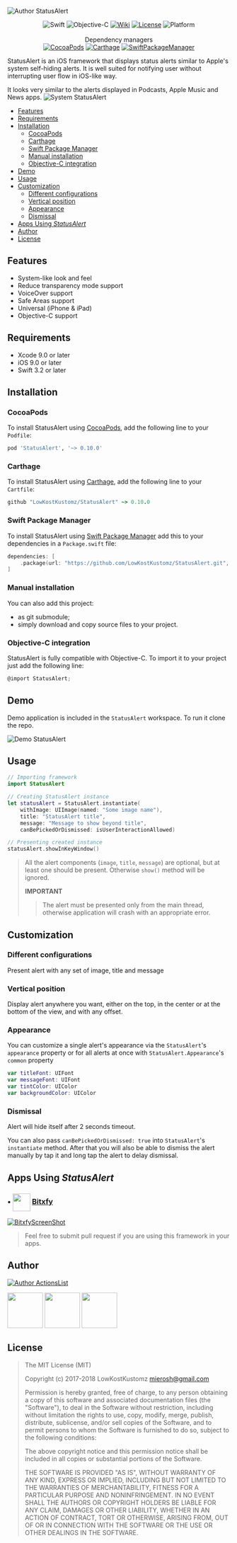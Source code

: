 ![Author StatusAlert](https://assets.gitlab-static.net/ZEBSTER/FrameworksAssets/raw/master/StatusAlert/StatusAlertHeader.png)

<p align="center">
<a><img alt="Swift" src="https://img.shields.io/badge/Swift-3.2+-orange.svg?style=flat&colorB=f87b47" /></a>
<a><img alt="Objective-C" src="https://img.shields.io/badge/Objective--C-supported-blue.svg?style=flat" /></a>
<a href="https://github.com/LowKostKustomz/StatusAlert/wiki"><img alt="Wiki" src="https://img.shields.io/badge/Wiki-available-lightgrey.svg?style=flat" /></a>
<a href="https://raw.githubusercontent.com/LowKostKustomz/StatusAlert/master/LICENSE"><img alt="License" src="https://img.shields.io/cocoapods/l/StatusAlert.svg?style=flat&label=License" /></a>
<a><img alt="Platform" src="https://img.shields.io/cocoapods/p/StatusAlert.svg?style=flat&label=Platform" /></a>
<br /><br />Dependency managers<br />
<a href="http://cocoapods.org/pods/StatusAlert"><img alt="CocoaPods" src="https://img.shields.io/cocoapods/v/StatusAlert.svg?style=flat&label=CocoaPods&colorB=f80d1d" /></a>
<a href="https://github.com/Carthage/Carthage"><img alt="Carthage" src="https://img.shields.io/badge/Carthage-compatible-4BC51D.svg?style=flat" /></a>
<a href="https://swiftpkgs.ng.bluemix.net/package/LowKostKustomz/StatusAlert"><img alt="SwiftPackageManager" src="https://img.shields.io/badge/Swift_Package_Manager-compatible-orange.svg?style=flat^colorB=f87b47" /></a>
<br />
</p>




StatusAlert is an iOS framework that displays status alerts similar to Apple's system self-hiding alerts. It is well suited for notifying user without interrupting user flow in iOS-like way.

It looks very similar to the alerts displayed in Podcasts, Apple Music and News apps.
![System StatusAlert](https://raw.githubusercontent.com/LowKostKustomz/StatusAlert/master/Assets/iPhonesWithSystemAlerts.png)

 - [Features](#features)
 - [Requirements](#requirements)
 - [Installation](#installation)
	- [CocoaPods](#cocoapods)
	- [Carthage](#carthage)
	- [Swift Package Manager](#swift-package-manager)
	- [Manual installation](#manual-installation)
	- [Objective-C integration](#objective-c-integration)
 - [Demo](#demo)
 - [Usage](#usage)
 - [Customization](#customization)
 	- [Different configurations](#different-configurations)
 	- [Vertical position](#vertical-position)
 	- [Appearance](#appearance)
 	- [Dismissal](#dismissal)
 - [Apps Using _StatusAlert_](#apps-using-statusalert)
 - [Author](#author)
 - [License](#license)

## Features

* System-like look and feel
* Reduce transparency mode support
* VoiceOver support
* Safe Areas support
* Universal (iPhone & iPad)
* Objective-C support

## Requirements

* Xcode 9.0 or later
* iOS 9.0 or later
* Swift 3.2 or later

## Installation

### CocoaPods

To install StatusAlert using [CocoaPods](http://cocoapods.org), add the following line to your `Podfile`:

```ruby
pod 'StatusAlert', '~> 0.10.0'
```

### Carthage

To install StatusAlert using [Carthage](https://github.com/Carthage/Carthage), add the following line to your `Cartfile`:

```ruby
github "LowKostKustomz/StatusAlert" ~> 0.10.0
```

### Swift Package Manager

To install StatusAlert using [Swift Package Manager](https://github.com/apple/swift-package-manager) add this to your dependencies in a `Package.swift` file:

```swift
dependencies: [
    .package(url: "https://github.com/LowKostKustomz/StatusAlert.git", .exact("0.10.0"))
]
```

### Manual installation

You can also add this project:
 * as git submodule;
 * simply download and copy source files to your project.

### Objective-C integration

StatusAlert is fully compatible with Objective-C. To import it to your project just add the following line:

```objective-c
@import StatusAlert;
```

## Demo

Demo application is included in the `StatusAlert` workspace. To run it clone the repo.

![Demo StatusAlert](https://raw.githubusercontent.com/LowKostKustomz/StatusAlert/master/Assets/iPhonesWithStatusAlert.png)

## Usage

```swift
// Importing framework
import StatusAlert

// Creating StatusAlert instance
let statusAlert = StatusAlert.instantiate(
    withImage: UIImage(named: "Some image name"),
    title: "StatusAlert title",
    message: "Message to show beyond title",
    canBePickedOrDismissed: isUserInteractionAllowed)

// Presenting created instance
statusAlert.showInKeyWindow()
```
> All the alert components (`image`, `title`, `message`) are optional, but at least one should be present. Otherwise `show()` method will be ignored.
>
> **IMPORTANT**
>  > The alert must be presented only from the main thread, otherwise application will crash with an appropriate error.

## Customization

### Different configurations

Present alert with any set of image, title and message

### Vertical position

Display alert anywhere you want, either on the top, in the center or at the bottom of the view, and with any offset.

### Appearance

You can customize a single alert's appearance via the `StatusAlert`'s `appearance` property or for all alerts at once with `StatusAlert.Appearance`'s `common` property

```swift
var titleFont: UIFont
var messageFont: UIFont
var tintColor: UIColor
var backgroundColor: UIColor
```

### Dismissal

Alert will hide itself after 2 seconds timeout.

You can also pass `canBePickedOrDismissed: true` into `StatusAlert`'s `instantiate` method. After that you will also be able to dismiss the alert manually by tap it and long tap the alert to delay dismissal.

## Apps Using _StatusAlert_

[BitxfyAppStoreLink]: https://itunes.apple.com/us/app/bitxfy-bitcoin-wallet/id1326910438?ls=1&mt=8

### • <img src="https://raw.githubusercontent.com/LowKostKustomz/StatusAlert/master/Assets/BitxfyIcon.png" align="center" width="40"> [Bitxfy][BitxfyAppstoreLink]

[![BitxfyScreenShot](https://raw.githubusercontent.com/LowKostKustomz/StatusAlert/master/Assets/BitxfyStatusAlert.png)][BitxfyAppstoreLink]

> Feel free to submit pull request if you are using this framework in your apps.

## Author

[FrameworksRepo]: https://github.com/LowKostKustomz/Frameworks

[![Author ActionsList](https://assets.gitlab-static.net/ZEBSTER/FrameworksAssets/raw/master/ActionsList/ActionsListAuthor.png)][FrameworksRepo]

[<img src="https://assets.gitlab-static.net/ZEBSTER/FrameworksAssets/raw/master/Socials/Twitter.png" width="80">](https://twitter.com/LowKostKustomz)
[<img src="https://assets.gitlab-static.net/ZEBSTER/FrameworksAssets/raw/master/Socials/Email.png" width="80">](mierosh@gmail.com)
[<img src="https://assets.gitlab-static.net/ZEBSTER/FrameworksAssets/raw/master/Socials/Portfolio.png" width="80">][FrameworksRepo]

## License

> The MIT License (MIT)
>
> Copyright (c) 2017-2018 LowKostKustomz <mierosh@gmail.com>
>
> Permission is hereby granted, free of charge, to any person obtaining a copy
> of this software and associated documentation files (the "Software"), to deal
> in the Software without restriction, including without limitation the rights
> to use, copy, modify, merge, publish, distribute, sublicense, and/or sell
> copies of the Software, and to permit persons to whom the Software is
> furnished to do so, subject to the following conditions:
> 
> The above copyright notice and this permission notice shall be included in
> all copies or substantial portions of the Software.
> 
> THE SOFTWARE IS PROVIDED "AS IS", WITHOUT WARRANTY OF ANY KIND, EXPRESS OR
> IMPLIED, INCLUDING BUT NOT LIMITED TO THE WARRANTIES OF MERCHANTABILITY,
> FITNESS FOR A PARTICULAR PURPOSE AND NONINFRINGEMENT. IN NO EVENT SHALL THE
> AUTHORS OR COPYRIGHT HOLDERS BE LIABLE FOR ANY CLAIM, DAMAGES OR OTHER
> LIABILITY, WHETHER IN AN ACTION OF CONTRACT, TORT OR OTHERWISE, ARISING FROM,
> OUT OF OR IN CONNECTION WITH THE SOFTWARE OR THE USE OR OTHER DEALINGS IN
> THE SOFTWARE.
